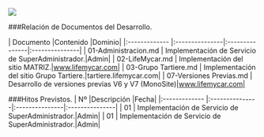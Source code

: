 <p align="left">
<img src="https://s28.postimg.org/ux8l1tv6l/imagengit.png">
</p>
###Relación de Documentos del Desarrollo.

| Documento  |Contenido |Dominio|
|:------------- |:---------------|:---------------|:---------------|
| 01-Administracion.md     |  Implementación de Servicio de SuperAdministrador.|Admin|
| 02-LifeMycar.md     |  Implementación del sitio MATRIZ.|www.lifemycar.com|
| 03-Grupo Tartiere.md     |  Implementación del sitio Grupo Tartiere.|tartiere.lifemycar.com|
| 07-Versiones Previas.md   |  Desarrollo de versiones previas V6 y V7 (MonoSite)|www.lifemycar.com|

###Hitos Previstos.
| Nº  |Descripción |Fecha|
|:------------- |:---------------|:---------------|:---------------|
| 01    |  Implementación de Servicio de SuperAdministrador.|Admin|
| 01    |  Implementación de Servicio de SuperAdministrador.|Admin|
